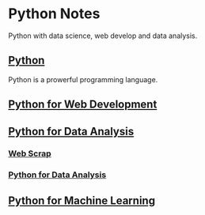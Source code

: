# Python Notes
 Python with data science, web develop and data analysis.
 
## [Python](https://github.com/FrankieWei727/python-note/tree/master/HelloPython)
 
 Python is a prowerful programming language. 

 
## [Python for Web Development](https://github.com/FrankieWei727/python-note/tree/master/web%20develop/Django/PyShop)
 
 
## [Python for Data Analysis](https://github.com/FrankieWei727/python-note/tree/master/data%20analysis/web%20scrap)
### [Web Scrap](https://github.com/FrankieWei727/python-note/tree/master/Data%20Analysis/Web%20Scrap)
### [Python for Data Analysis](https://github.com/FrankieWei727/python-note/tree/master/Data%20Analysis/Python%20for%20Data%20Analysis)
 
 
## [Python for Machine Learning](https://github.com/FrankieWei727/python-note/tree/master/machine%20learning/tree%20)
 
